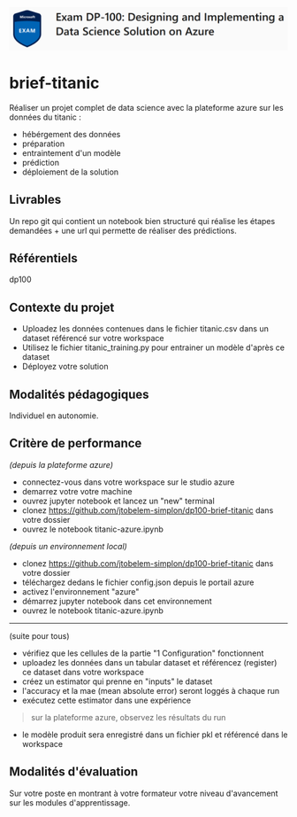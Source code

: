 ![dp100 image](img/dp100.png)

# brief-titanic

Réaliser un projet complet de data science avec la plateforme azure sur les données du titanic :
- hébérgement des données
- préparation
- entraintement d'un modèle
- prédiction
- déploiement de la solution 

## Livrables

Un repo git qui contient un notebook bien structuré qui réalise les étapes demandées + une url qui permette de réaliser des prédictions.

## Référentiels

dp100

## Contexte du projet

- Uploadez les données contenues dans le fichier titanic.csv dans un dataset référencé sur votre workspace
- Utilisez le fichier titanic_training.py pour entrainer un modèle d'après ce dataset
- Déployez votre solution 


## Modalités pédagogiques

Individuel en autonomie.

## Critère de performance

*(depuis la plateforme azure)*
- connectez-vous dans votre workspace sur le studio azure
- demarrez votre votre machine
- ouvrez jupyter notebook et lancez un "new" terminal
- clonez https://github.com/jtobelem-simplon/dp100-brief-titanic dans votre dossier
- ouvrez le notebook titanic-azure.ipynb

*(depuis un environnement local)*
- clonez https://github.com/jtobelem-simplon/dp100-brief-titanic dans votre dossier
- téléchargez dedans le fichier config.json depuis le portail azure
- activez l'environnement "azure"
- démarrez jupyter notebook dans cet environnement
- ouvrez le notebook titanic-azure.ipynb

---

(suite pour tous)
- vérifiez que les cellules de la partie "1 Configuration" fonctionnent
- uploadez les données dans un tabular dataset et référencez (register) ce dataset dans votre workspace
- créez un estimator qui prenne en "inputs" le dataset
- l'accuracy et la mae (mean absolute error) seront loggés à chaque run
- exécutez cette estimator dans une expérience

> sur la plateforme azure, observez les résultats du run

- le modèle produit sera enregistré dans un fichier pkl et référencé dans le workspace


## Modalités d'évaluation

Sur votre poste en montrant à votre formateur votre niveau d'avancement sur les modules d'apprentissage.
